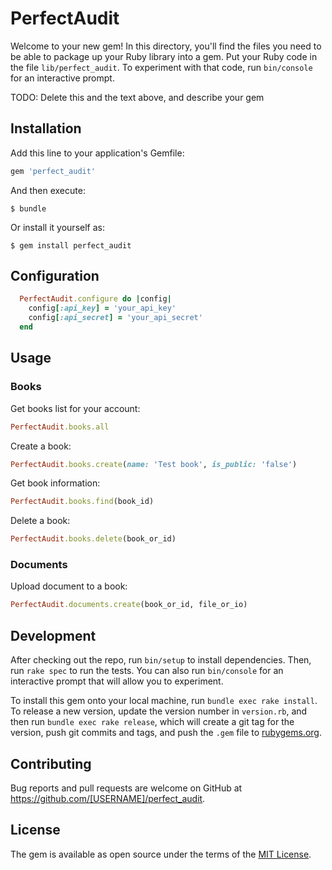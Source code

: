 # PerfectAudit

Welcome to your new gem! In this directory, you'll find the files you need to be able to package up your Ruby library into a gem. Put your Ruby code in the file `lib/perfect_audit`. To experiment with that code, run `bin/console` for an interactive prompt.

TODO: Delete this and the text above, and describe your gem

## Installation

Add this line to your application's Gemfile:

```ruby
gem 'perfect_audit'
```

And then execute:

    $ bundle

Or install it yourself as:

    $ gem install perfect_audit

## Configuration

``` ruby
  PerfectAudit.configure do |config|
    config[:api_key] = 'your_api_key'
    config[:api_secret] = 'your_api_secret'
  end
```

## Usage

### Books

Get books list for your account:

``` ruby
PerfectAudit.books.all
```

Create a book:

``` ruby
PerfectAudit.books.create(name: 'Test book', is_public: 'false')
```

Get book information:

``` ruby
PerfectAudit.books.find(book_id)
```

Delete a book:

``` ruby
PerfectAudit.books.delete(book_or_id)
```

### Documents

Upload document to a book:

``` ruby
PerfectAudit.documents.create(book_or_id, file_or_io)
```

## Development

After checking out the repo, run `bin/setup` to install dependencies. Then, run `rake spec` to run the tests. You can also run `bin/console` for an interactive prompt that will allow you to experiment.

To install this gem onto your local machine, run `bundle exec rake install`. To release a new version, update the version number in `version.rb`, and then run `bundle exec rake release`, which will create a git tag for the version, push git commits and tags, and push the `.gem` file to [rubygems.org](https://rubygems.org).

## Contributing

Bug reports and pull requests are welcome on GitHub at https://github.com/[USERNAME]/perfect_audit.


## License

The gem is available as open source under the terms of the [MIT License](http://opensource.org/licenses/MIT).

